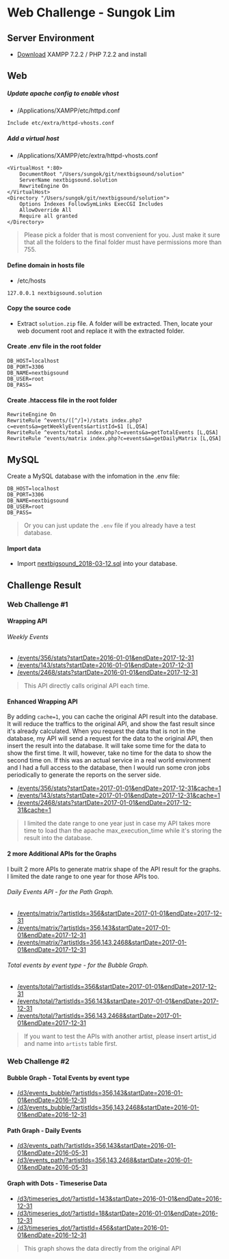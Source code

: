# Web Challenge - Sungok Lim

## Server Environment
* [Download](https://www.apachefriends.org/download.html)  XAMPP 7.2.2 / PHP 7.2.2 and install

## Web
##### Update apache config to enable vhost
* /Applications/XAMPP/etc/httpd.conf
```
Include etc/extra/httpd-vhosts.conf
```
##### Add a virtual host
* /Applications/XAMPP/etc/extra/httpd-vhosts.conf
```
<VirtualHost *:80>
    DocumentRoot "/Users/sungok/git/nextbigsound/solution"
    ServerName nextbigsound.solution
    RewriteEngine On
</VirtualHost>
<Directory "/Users/sungok/git/nextbigsound/solution">
    Options Indexes FollowSymLinks ExecCGI Includes
    AllowOverride All
    Require all granted
</Directory>
```
> Please pick a folder that is most convenient for you. Just make it sure that all the folders to the final folder must have permissions more than 755. 


#### Define domain in hosts file
* /etc/hosts
```
127.0.0.1 nextbigsound.solution
```
#### Copy the source code
* Extract `solution.zip` file. A folder will be extracted. Then, locate your web document root and replace it with the extracted folder.

#### Create .env file in the root folder
```
DB_HOST=localhost
DB_PORT=3306
DB_NAME=nextbigsound
DB_USER=root
DB_PASS=
```

#### Create .htaccess file in the root folder
```
RewriteEngine On
RewriteRule ^events/([^/]+)/stats index.php?c=events&a=getWeeklyEvents&artistId=$1 [L,QSA]
RewriteRule ^events/total index.php?c=events&a=getTotalEvents [L,QSA]
RewriteRule ^events/matrix index.php?c=events&a=getDailyMatrix [L,QSA]
```

## MySQL

Create a MySQL database with the infomation in the .env file:
```
DB_HOST=localhost
DB_PORT=3306
DB_NAME=nextbigsound
DB_USER=root
DB_PASS=
```
> Or you can just update the `.env` file if you already have a test database.

#### Import data

* Import [nextbigsound_2018-03-12.sql](http://hancube.com/nextbigsound_2018-03-12.sql.zip) into your database.

## Challenge Result
### Web Challenge #1
#### Wrapping API
###### Weekly Events
* [/events/356/stats?startDate=2016-01-01&endDate=2017-12-31](http://nextbigsound.solution/events/356/stats?startDate=2016-01-01&endDate=2017-12-31)
* [/events/143/stats?startDate=2016-01-01&endDate=2017-12-31](http://nextbigsound.solution/events/143/stats?startDate=2016-01-01&endDate=2017-12-31)
* [/events/2468/stats?startDate=2016-01-01&endDate=2017-12-31](http://nextbigsound.solution/events/2468/stats?startDate=2016-01-01&endDate=2017-12-31)
> This API directly calls original API each time.

#### Enhanced Wrapping API

By adding `cache=1`, you can cache the original API result into the database. It will reduce the traffics to the original API, and show the fast result since it's already calculated. When you request the data that is not in the database, my API will send a request for the data to the original API, then insert the result into the database. It will take some time for the data to show the first time. It will, however, take no time for the data to show the second time on. If this was an actual service in a real world environment and I had a full access to the database, then I would run some cron jobs periodically to generate the reports on the server side. 
* [/events/356/stats?startDate=2017-01-01&endDate=2017-12-31&cache=1](http://nextbigsound.solution/events/356/stats?startDate=2017-01-01&endDate=2017-12-31&cache=1)
* [/events/143/stats?startDate=2017-01-01&endDate=2017-12-31&cache=1](http://nextbigsound.solution/events/143/stats?startDate=2017-01-01&endDate=2017-12-31&cache=1)
* [/events/2468/stats?startDate=2017-01-01&endDate=2017-12-31&cache=1](http://nextbigsound.solution/events/2468/stats?startDate=2017-01-01&endDate=2017-12-31&cache=1)
> I limited the date range to one year just in case my API takes more time to load than the apache max_execution_time while it's storing the result into the database.


#### 2 more Additional APIs for the Graphs

I built 2 more APIs to generate matrix shape of the API result for the graphs. I limited the date range to one year for those APIs too.
###### Daily Events API - for the Path Graph.
* [/events/matrix/?artistIds=356&startDate=2017-01-01&endDate=2017-12-31](http://nextbigsound.solution/events/matrix/?artistIds=356&startDate=2017-01-01&endDate=2017-12-31)
* [/events/matrix/?artistIds=356,143&startDate=2017-01-01&endDate=2017-12-31](http://nextbigsound.solution/events/matrix/?artistIds=356,143&startDate=2017-01-01&endDate=2017-12-31)
* [/events/matrix/?artistIds=356,143,2468&startDate=2017-01-01&endDate=2017-12-31](http://nextbigsound.solution/events/matrix/?artistIds=356,143,2468&startDate=2017-01-01&endDate=2017-12-31)

###### Total events by event type - for the Bubble Graph.
* [/events/total/?artistIds=356&startDate=2017-01-01&endDate=2017-12-31](http://nextbigsound.solution/events/total/?artistIds=356&startDate=2017-01-01&endDate=2017-12-31)
* [/events/total/?artistIds=356,143&startDate=2017-01-01&endDate=2017-12-31](http://nextbigsound.solution/events/total/?artistIds=356,143&startDate=2017-01-01&endDate=2017-12-31)
* [/events/total/?artistIds=356,143,2468&startDate=2017-01-01&endDate=2017-12-31](http://nextbigsound.solution/events/total/?artistIds=356,143,2468&startDate=2017-01-01&endDate=2017-12-31)
> If you want to test the APIs with another artist, please insert artist_id and name into `artists` table first.


### Web Challenge #2
#### Bubble Graph - Total Events by event type
* [/d3/events_bubble/?artistIds=356,143&startDate=2016-01-01&endDate=2016-12-31](http://nextbigsound.solution/d3/events_bubble/?artistIds=356,143&startDate=2016-01-01&endDate=2016-12-31)
* [/d3/events_bubble/?artistIds=356,143,2468&startDate=2016-01-01&endDate=2016-12-31](http://nextbigsound.solution/d3/events_bubble/?artistIds=356,143,2468&startDate=2016-01-01&endDate=2016-12-31)

#### Path Graph - Daily Events
* [/d3/events_path/?artistIds=356,143&startDate=2016-01-01&endDate=2016-05-31](http://nextbigsound.solution/d3/events_path/?artistIds=356,143&startDate=2016-01-01&endDate=2016-05-31)
* [/d3/events_path/?artistIds=356,143,2468&startDate=2016-01-01&endDate=2016-05-31](http://nextbigsound.solution/d3/events_path/?artistIds=356,143,2468&startDate=2016-01-01&endDate=2016-05-31)

#### Graph with Dots - Timeserise Data 
* [/d3/timeseries_dot/?artistId=143&startDate=2016-01-01&endDate=2016-12-31](http://nextbigsound.solution/d3/timeseries_dot/?artistId=143&startDate=2016-01-01&endDate=2016-12-31)
* [/d3/timeseries_dot/?artistId=18&startDate=2016-01-01&endDate=2016-12-31](http://nextbigsound.solution/d3/timeseries_dot/?artistId=18&startDate=2016-01-01&endDate=2016-12-31)
* [/d3/timeseries_dot/?artistId=456&startDate=2016-01-01&endDate=2016-12-31](http://nextbigsound.solution/d3/timeseries_dot/?artistId=456&startDate=2016-01-01&endDate=2016-12-31)
> This graph shows the data directly from the original API
